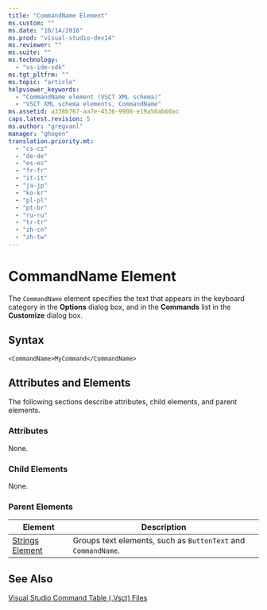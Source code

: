 ```yaml
---
title: "CommandName Element"
ms.custom: ""
ms.date: "10/14/2016"
ms.prod: "visual-studio-dev14"
ms.reviewer: ""
ms.suite: ""
ms.technology: 
  - "vs-ide-sdk"
ms.tgt_pltfrm: ""
ms.topic: "article"
helpviewer_keywords: 
  - "CommandName element (VSCT XML schema)"
  - "VSCT XML schema elements, CommandName"
ms.assetid: a338b767-aa7e-4536-9908-e19a50ab60ac
caps.latest.revision: 5
ms.author: "gregvanl"
manager: "ghogen"
translation.priority.mt: 
  - "cs-cz"
  - "de-de"
  - "es-es"
  - "fr-fr"
  - "it-it"
  - "ja-jp"
  - "ko-kr"
  - "pl-pl"
  - "pt-br"
  - "ru-ru"
  - "tr-tr"
  - "zh-cn"
  - "zh-tw"
---
```

# CommandName Element
The `CommandName` element specifies the text that appears in the keyboard category in the **Options** dialog box, and in the **Commands** list in the **Customize** dialog box.  
  
## Syntax  
  
```  
<CommandName>MyCommand</CommandName>  
```  
  
## Attributes and Elements  
 The following sections describe attributes, child elements, and parent elements.  
  
### Attributes  
 None.  
  
### Child Elements  
 None.  
  
### Parent Elements  
  
|Element|Description|  
|-------------|-----------------|  
|[Strings Element](../extensibility/strings-element.md)|Groups text elements, such as `ButtonText` and `CommandName`.|  
  
## See Also  
 [Visual Studio Command Table (.Vsct) Files](../extensibility/visual-studio-command-table--.vsct--files.md)